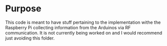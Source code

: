 # Purpose
This code is meant to have stuff pertaining to the implementation withe the Raspberry Pi collecting information from the Arduinos via RF communication. It is not currently being worked on and I would recommend just avoiding this folder.
